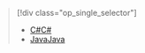 > [!div class="op_single_selector"]
> * [<span data-ttu-id="06a6c-101">C#</span><span class="sxs-lookup"><span data-stu-id="06a6c-101">C#</span></span>](../articles/iot-hub/iot-hub-csharp-csharp-process-d2c.md)
> * [<span data-ttu-id="06a6c-102">Java</span><span class="sxs-lookup"><span data-stu-id="06a6c-102">Java</span></span>](../articles/iot-hub/iot-hub-java-java-process-d2c.md)
> 
> 

